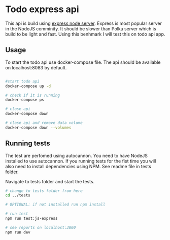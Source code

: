 # Todo express api

This api is build using [express node server](https://expressjs.com/en/guide/routing.html). Express is most popular server in the NodeJS comminity. It should be slower than Polka server which is build to be light and fast. Using this benhmark I will test this on todo api app.

## Usage

To start the todo api use docker-compose file. The api should be available on localhost:8083 by default.

```bash

#start todo api
docker-compose up -d

# check if it is running
docker-compose ps

# close api
docker-compose down

# close api and remove data volume
docker-compose down --volumes

```

## Running tests

The test are perfomed using autocannon. You need to have NodeJS installed to use autocannon. If you running tests for the fist time you will also need to install dependencies using NPM. See readme file in tests folder.

Navigate to tests folder and start the tests.

```bash
# change to tests folder from here
cd ../tests

# OPTIONAL: if not installed run npm install

# run test
npm run test:js-express

# see reports on localhost:3000
npm run dev
```
